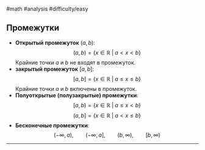 #math #analysis 
#difficulty/easy 
## Промежутки
- **Открытый промежуток** $(a, b)$:	$$	(a, b) = \{x \in \mathbb{R} \;|\; a \lt x \lt b\}	$$ 
	Крайние точки $a$ и $b$ не входят в промежуток.
- **закрытый промежуток** $[a, b]$: $$	[a, b] = \{x \in \mathbb{R} \;|\; a \le x \le b\}	$$
	Крайние точки $a$ и $b$ включены в промежуток.
- **Полуоткрытые (полузакрытые) промежутки**:
$$ 
[a, b) = \{x \in \mathbb{R} \;|\; a \le x \lt b\}
$$
$$
(a, b] = \{x \in \mathbb{R} \;|\; a \lt x \le b\}
$$
- **Бесконечные промежутки**:
$$ 
	(−\infty,a), \qquad 
	(−\infty,a], \qquad 
	(b,\infty), \qquad 
	[b,\infty) 
	$$
---
